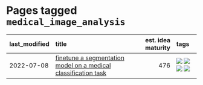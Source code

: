 # Pages tagged `medical_image_analysis`

|last_modified|title|est. idea maturity|tags
|:---|:---|---:|:---|
|2022-07-08|[finetune a segmentation model on a medical classification task](../finetune_a_segmentation_model_on_a_medical_classification_task.md)|476|[![](https://img.shields.io/badge/tag-experimental-3a20e)](../tags/experimental.md) [![](https://img.shields.io/badge/tag-image_processing-6a156e)](../tags/image_processing.md) [![](https://img.shields.io/badge/tag-medical_image_analysis-394ee4)](../tags/medical_image_analysis.md) [![](https://img.shields.io/badge/tag-tooling-eac1b9)](../tags/tooling.md)|